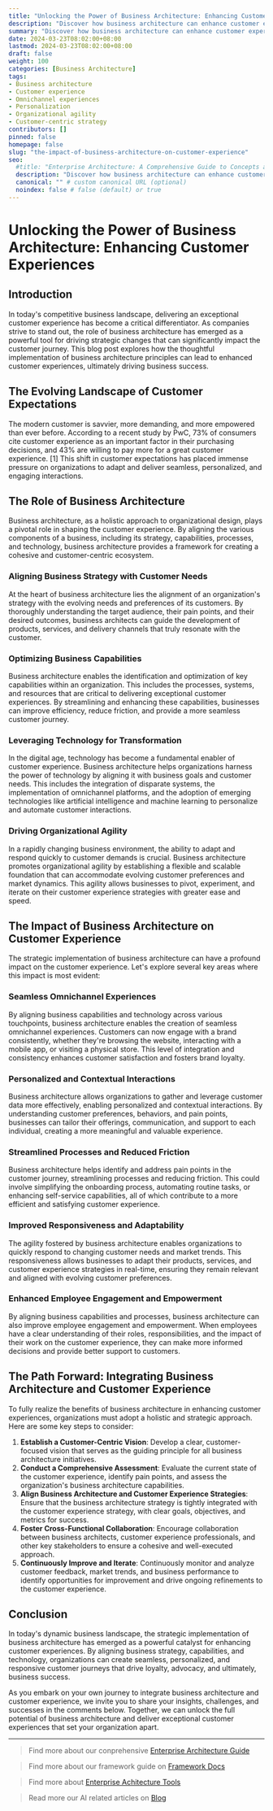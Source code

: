```yaml
---
title: "Unlocking the Power of Business Architecture: Enhancing Customer Experiences"
description: "Discover how business architecture can enhance customer experiences, driving organizational success in today's competitive landscape. Learn about the strategic alignment of business capabilities, technology, and customer needs.."
summary: "Discover how business architecture can enhance customer experiences, driving organizational success in today's competitive landscape. Learn about the strategic alignment of business capabilities, technology, and customer needs."
date: 2024-03-23T08:02:00+08:00
lastmod: 2024-03-23T08:02:00+08:00
draft: false
weight: 100
categories: [Business Architecture]
tags: 
- Business architecture
- Customer experience
- Omnichannel experiences
- Personalization
- Organizational agility
- Customer-centric strategy
contributors: []
pinned: false
homepage: false
slug: "the-impact-of-business-architecture-on-customer-experience"
seo:
  #title: "Enterprise Architecture: A Comprehensive Guide to Concepts and Industry Practices" # custom title (optional)
  description: "Discover how business architecture can enhance customer experiences, driving organizational success in today's competitive landscape. Learn about the strategic alignment of business capabilities, technology, and customer needs." # custom description (recommended)
  canonical: "" # custom canonical URL (optional)
  noindex: false # false (default) or true
---
```


# Unlocking the Power of Business Architecture: Enhancing Customer Experiences

## Introduction

In today's competitive business landscape, delivering an exceptional customer experience has become a critical differentiator. As companies strive to stand out, the role of business architecture has emerged as a powerful tool for driving strategic changes that can significantly impact the customer journey. This blog post explores how the thoughtful implementation of business architecture principles can lead to enhanced customer experiences, ultimately driving business success.

## The Evolving Landscape of Customer Expectations

The modern customer is savvier, more demanding, and more empowered than ever before. According to a recent study by PwC, 73% of consumers cite customer experience as an important factor in their purchasing decisions, and 43% are willing to pay more for a great customer experience. [1] This shift in customer expectations has placed immense pressure on organizations to adapt and deliver seamless, personalized, and engaging interactions.

## The Role of Business Architecture

Business architecture, as a holistic approach to organizational design, plays a pivotal role in shaping the customer experience. By aligning the various components of a business, including its strategy, capabilities, processes, and technology, business architecture provides a framework for creating a cohesive and customer-centric ecosystem.

### Aligning Business Strategy with Customer Needs

At the heart of business architecture lies the alignment of an organization's strategy with the evolving needs and preferences of its customers. By thoroughly understanding the target audience, their pain points, and their desired outcomes, business architects can guide the development of products, services, and delivery channels that truly resonate with the customer.

### Optimizing Business Capabilities

Business architecture enables the identification and optimization of key capabilities within an organization. This includes the processes, systems, and resources that are critical to delivering exceptional customer experiences. By streamlining and enhancing these capabilities, businesses can improve efficiency, reduce friction, and provide a more seamless customer journey.

### Leveraging Technology for Transformation

In the digital age, technology has become a fundamental enabler of customer experience. Business architecture helps organizations harness the power of technology by aligning it with business goals and customer needs. This includes the integration of disparate systems, the implementation of omnichannel platforms, and the adoption of emerging technologies like artificial intelligence and machine learning to personalize and automate customer interactions.

### Driving Organizational Agility

In a rapidly changing business environment, the ability to adapt and respond quickly to customer demands is crucial. Business architecture promotes organizational agility by establishing a flexible and scalable foundation that can accommodate evolving customer preferences and market dynamics. This agility allows businesses to pivot, experiment, and iterate on their customer experience strategies with greater ease and speed.

## The Impact of Business Architecture on Customer Experience

The strategic implementation of business architecture can have a profound impact on the customer experience. Let's explore several key areas where this impact is most evident:

### Seamless Omnichannel Experiences

By aligning business capabilities and technology across various touchpoints, business architecture enables the creation of seamless omnichannel experiences. Customers can now engage with a brand consistently, whether they're browsing the website, interacting with a mobile app, or visiting a physical store. This level of integration and consistency enhances customer satisfaction and fosters brand loyalty.

### Personalized and Contextual Interactions

Business architecture allows organizations to gather and leverage customer data more effectively, enabling personalized and contextual interactions. By understanding customer preferences, behaviors, and pain points, businesses can tailor their offerings, communication, and support to each individual, creating a more meaningful and valuable experience.

### Streamlined Processes and Reduced Friction

Business architecture helps identify and address pain points in the customer journey, streamlining processes and reducing friction. This could involve simplifying the onboarding process, automating routine tasks, or enhancing self-service capabilities, all of which contribute to a more efficient and satisfying customer experience.

### Improved Responsiveness and Adaptability

The agility fostered by business architecture enables organizations to quickly respond to changing customer needs and market trends. This responsiveness allows businesses to adapt their products, services, and customer experience strategies in real-time, ensuring they remain relevant and aligned with evolving customer preferences.

### Enhanced Employee Engagement and Empowerment

By aligning business capabilities and processes, business architecture can also improve employee engagement and empowerment. When employees have a clear understanding of their roles, responsibilities, and the impact of their work on the customer experience, they can make more informed decisions and provide better support to customers.

## The Path Forward: Integrating Business Architecture and Customer Experience

To fully realize the benefits of business architecture in enhancing customer experiences, organizations must adopt a holistic and strategic approach. Here are some key steps to consider:

1. **Establish a Customer-Centric Vision**: Develop a clear, customer-focused vision that serves as the guiding principle for all business architecture initiatives.
2. **Conduct a Comprehensive Assessment**: Evaluate the current state of the customer experience, identify pain points, and assess the organization's business architecture capabilities.
3. **Align Business Architecture and Customer Experience Strategies**: Ensure that the business architecture strategy is tightly integrated with the customer experience strategy, with clear goals, objectives, and metrics for success.
4. **Foster Cross-Functional Collaboration**: Encourage collaboration between business architects, customer experience professionals, and other key stakeholders to ensure a cohesive and well-executed approach.
5. **Continuously Improve and Iterate**: Continuously monitor and analyze customer feedback, market trends, and business performance to identify opportunities for improvement and drive ongoing refinements to the customer experience.

## Conclusion

In today's dynamic business landscape, the strategic implementation of business architecture has emerged as a powerful catalyst for enhancing customer experiences. By aligning business strategy, capabilities, and technology, organizations can create seamless, personalized, and responsive customer journeys that drive loyalty, advocacy, and ultimately, business success.

As you embark on your own journey to integrate business architecture and customer experience, we invite you to share your insights, challenges, and successes in the comments below. Together, we can unlock the full potential of business architecture and deliver exceptional customer experiences that set your organization apart.


---

> Find more about our conprehensive [Enterprise Architecture Guide](/docs/ultimate-guides/chapter-1.1-introduction-of-enterprise-architecture/)

> Find more about our framework guide on [Framework Docs](/docs/frameworks/)

> Find more about [Enterprise Achitecture Tools](/docs/software-tools/)

> Read more our AI related articles on [Blog](/tags/artificial-intelligence/)
